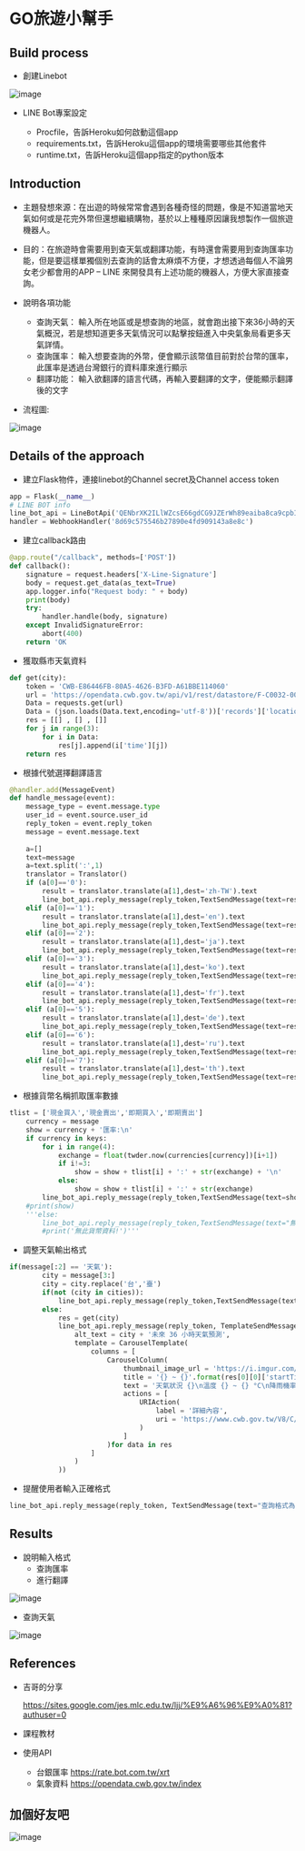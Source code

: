 # GO旅遊小幫手
## Build process
* 創建Linebot

 ![image](https://user-images.githubusercontent.com/51864985/122884482-ca5fb580-d370-11eb-8523-c6831ffa07f4.png)

* LINE Bot專案設定

  * Procfile，告訴Heroku如何啟動這個app
  * requirements.txt，告訴Heroku這個app的環境需要哪些其他套件
  * runtime.txt，告訴Heroku這個app指定的python版本
## Introduction
* 主題發想來源：在出遊的時候常常會遇到各種奇怪的問題，像是不知道當地天氣如何或是花完外幣但還想繼續購物，基於以上種種原因讓我想製作一個旅遊機器人。

* 目的：在旅遊時會需要用到查天氣或翻譯功能，有時還會需要用到查詢匯率功能，但是要這樣單獨個別去查詢的話會太麻煩不方便，才想透過每個人不論男女老少都會用的APP – LINE 來開發具有上述功能的機器人，方便大家直接查詢。

* 說明各項功能
  * 查詢天氣：
    輸入所在地區或是想查詢的地區，就會跑出接下來36小時的天氣概況，若是想知道更多天氣情況可以點擊按鈕進入中央氣象局看更多天氣詳情。
  * 查詢匯率：
    輸入想要查詢的外幣，便會顯示該幣值目前對於台幣的匯率，此匯率是透過台灣銀行的資料庫來進行顯示
  * 翻譯功能：
    輸入欲翻譯的語言代碼，再輸入要翻譯的文字，便能顯示翻譯後的文字

* 流程圖:

 ![image](https://user-images.githubusercontent.com/51864985/122882701-0a259d80-d36f-11eb-8383-397ca6b36065.png)
## Details of the approach
* 建立Flask物件，連接linebot的Channel secret及Channel access token
```python
app = Flask(__name__)
# LINE BOT info
line_bot_api = LineBotApi('QENbrXK2ILlWZcsE66gdCG9JZErWh89eaiba8ca9cpbIg+Ief6A6XgOuXIQlB0Z0D6InAMaZeoUf2wp7O9CZFNtZP5CNUW6JxRqOtJLczNGI/za2aNxvPUgAwDDe99vIQPzP7A9ckaS95cSN6oaSKQdB04t89/1O/w1cDnyilFU=')
handler = WebhookHandler('8d69c575546b27890e4fd909143a8e8c')
```
* 建立callback路由
```python
@app.route("/callback", methods=['POST'])
def callback():
    signature = request.headers['X-Line-Signature']
    body = request.get_data(as_text=True)
    app.logger.info("Request body: " + body)
    print(body)
    try:
        handler.handle(body, signature)
    except InvalidSignatureError:
        abort(400)
    return 'OK
```
* 獲取縣市天氣資料
```python
def get(city):
    token = 'CWB-E86446FB-80A5-4626-B3FD-A61BBE114060'
    url = 'https://opendata.cwb.gov.tw/api/v1/rest/datastore/F-C0032-001?Authorization=' + token + '&format=JSON&locationName=' + str(city)
    Data = requests.get(url)
    Data = (json.loads(Data.text,encoding='utf-8'))['records']['location'][0]['weatherElement']
    res = [[] , [] , []]
    for j in range(3):
        for i in Data:
            res[j].append(i['time'][j])
    return res
```
* 根據代號選擇翻譯語言
```python
@handler.add(MessageEvent)
def handle_message(event):
    message_type = event.message.type
    user_id = event.source.user_id
    reply_token = event.reply_token
    message = event.message.text
    
    a=[]
    text=message
    a=text.split(':',1)
    translator = Translator()
    if (a[0]=='0'):
        result = translator.translate(a[1],dest='zh-TW').text
        line_bot_api.reply_message(reply_token,TextSendMessage(text=result))
    elif (a[0]=='1'):
        result = translator.translate(a[1],dest='en').text
        line_bot_api.reply_message(reply_token,TextSendMessage(text=result))
    elif (a[0]=='2'):
        result = translator.translate(a[1],dest='ja').text
        line_bot_api.reply_message(reply_token,TextSendMessage(text=result))
    elif (a[0]=='3'):
        result = translator.translate(a[1],dest='ko').text
        line_bot_api.reply_message(reply_token,TextSendMessage(text=result))
    elif (a[0]=='4'):
        result = translator.translate(a[1],dest='fr').text
        line_bot_api.reply_message(reply_token,TextSendMessage(text=result))
    elif (a[0]=='5'):
        result = translator.translate(a[1],dest='de').text
        line_bot_api.reply_message(reply_token,TextSendMessage(text=result))
    elif (a[0]=='6'):
        result = translator.translate(a[1],dest='ru').text
        line_bot_api.reply_message(reply_token,TextSendMessage(text=result))
    elif (a[0]=='7'):
        result = translator.translate(a[1],dest='th').text
        line_bot_api.reply_message(reply_token,TextSendMessage(text=result))
```
* 根據貨幣名稱抓取匯率數據
```python
tlist = ['現金買入','現金賣出','即期買入','即期賣出']
    currency = message
    show = currency + '匯率:\n'
    if currency in keys:
        for i in range(4):
            exchange = float(twder.now(currencies[currency])[i+1])
            if i!=3:
                show = show + tlist[i] + ':' + str(exchange) + '\n'
            else:
                show = show + tlist[i] + ':' + str(exchange)
        line_bot_api.reply_message(reply_token,TextSendMessage(text=show))
    #print(show)
    '''else:
        line_bot_api.reply_message(reply_token,TextSendMessage(text="無此貨幣資料!"))
        #print('無此貨幣資料!')'''
```
* 調整天氣輸出格式
```python
if(message[:2] == '天氣'):
        city = message[3:]
        city = city.replace('台','臺')
        if(not (city in cities)):
            line_bot_api.reply_message(reply_token,TextSendMessage(text="查詢格式為: 天氣 縣市"))
        else:
            res = get(city)
            line_bot_api.reply_message(reply_token, TemplateSendMessage(
                alt_text = city + '未來 36 小時天氣預測',
                template = CarouselTemplate(
                    columns = [
                        CarouselColumn(
                            thumbnail_image_url = 'https://i.imgur.com/Ex3Opfo.png',
                            title = '{} ~ {}'.format(res[0][0]['startTime'][5:-3],res[0][0]['endTime'][5:-3]),
                            text = '天氣狀況 {}\n溫度 {} ~ {} °C\n降雨機率 {}'.format(data[0]['parameter']['parameterName'],data[2]['parameter']['parameterName'],data[4]['parameter']['parameterName'],data[1]['parameter']['parameterName']),
                            actions = [
                                URIAction(
                                    label = '詳細內容',
                                    uri = 'https://www.cwb.gov.tw/V8/C/W/County/index.html'
                                )
                            ]
                        )for data in res
                    ]
                )
            ))
```
* 提醒使用者輸入正確格式
```python
line_bot_api.reply_message(reply_token, TextSendMessage(text="查詢格式為: 天氣 縣市\n輸入貨幣名稱 ex:美元、歐元\n翻譯格式:\n中文 0:欲翻譯之句子\n英文 1:欲翻譯之句子\n日文 2:欲翻譯之句子\n韓文 3:欲翻譯之句子\n法文 4:欲翻譯之句子\n德文 5:欲翻譯之句子\n俄文 6:欲翻譯之句子\n泰文 7:欲翻譯之句子"))
```
## Results
* 說明輸入格式
  * 查詢匯率
  * 進行翻譯

![image](https://user-images.githubusercontent.com/51864985/122893195-af913f00-d378-11eb-89b6-20e2d36ccc07.png)

  * 查詢天氣

![image](https://user-images.githubusercontent.com/51864985/122893093-94beca80-d378-11eb-9889-b68afa65eb68.png)
## References
* 吉哥的分享

  https://sites.google.com/jes.mlc.edu.tw/ljj/%E9%A6%96%E9%A0%81?authuser=0
* 課程教材
* 使用API
  * 台銀匯率 https://rate.bot.com.tw/xrt
  * 氣象資料 https://opendata.cwb.gov.tw/index
## 加個好友吧
![image](https://user-images.githubusercontent.com/51864985/122883500-d8f99d00-d36f-11eb-899c-0bd98c71e570.png)
